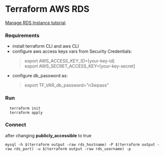 
# Terraform AWS RDS

[Manage RDS Instance tutorial](https://developer.hashicorp.com/terraform/tutorials/aws/aws-rds). 

### Requirements 
- install terraform CLI and aws CLI
- configure aws access keys vars from Security Credentials:
  > export AWS_ACCESS_KEY_ID=[your-key-id]   
  > export AWS_SECRET_ACCESS_KEY=[your-key-secret]
- configure db_password as:
  > export TF_VAR_db_password="n3wpass"

### Run
```shell
  terraform init
  terraform apply
```

### Connect
after changing **publicly_accessible** to true
```shell
mysql -h $(terraform output -raw rds_hostname) -P $(terraform output -raw rds_port) -u $(terraform output -raw rds_username) -p
```